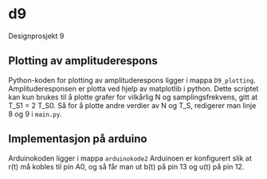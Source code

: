 # d9
Designprosjekt 9

## Plotting av amplituderespons
Python-koden for plotting av amplituderespons ligger i mappa `D9_plotting`.
Amplituderesponsen er plotta ved hjelp av matplotlib i python. Dette scriptet kan kun brukes til å plotte grafer for vilkårlig N og samplingsfrekvens, gitt at T_S1 = 2 T_S0. Så for å plotte andre verdier av N og T_S, redigerer man linje 8 og 9 i `main.py`.

## Implementasjon på arduino
Arduinokoden ligger i mappa `arduinokode2`
Arduinoen er konfigurert slik at r(t) må kobles til pin A0, og så får man ut b(t) på pin 13 og u(t) på pin 12.
